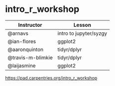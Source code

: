 # intro_r_workshop

| Instructor  | Lesson  |
|------------|---------|
|@arnavs  | intro to jupyter/syzgy |
|@ian-flores  | ggplot2  |
|@aaronquinton  | tidyr/dplyr | 
|@travis-m-blimkie  | tidyr/dplyr |
|@laijasmine | ggplot2 |

https://pad.carpentries.org/intro_r_workshop
